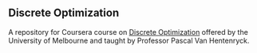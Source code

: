 ## Discrete Optimization

A repository for Coursera course on [Discrete Optimization](https://www.coursera.org/learn/discrete-optimization/home/welcome) offered by the University of Melbourne and taught by Professor Pascal Van Hentenryck.
